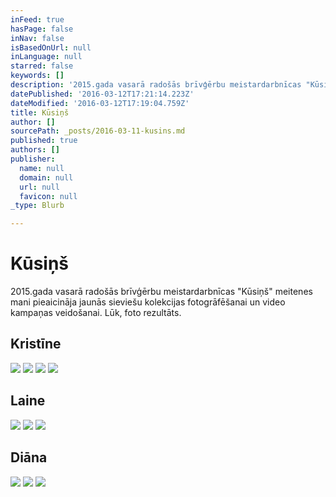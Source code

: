 ```yaml
---
inFeed: true
hasPage: false
inNav: false
isBasedOnUrl: null
inLanguage: null
starred: false
keywords: []
description: '2015.gada vasarā radošās brīvģērbu meistardarbnīcas "Kūsiņš" meitenes mani pieaicināja jaunās sieviešu kolekcijas fotogrāfēšanai un video kampaņas veidošanai. Lūk, foto rezultāts.'
datePublished: '2016-03-12T17:21:14.223Z'
dateModified: '2016-03-12T17:19:04.759Z'
title: Kūsiņš
author: []
sourcePath: _posts/2016-03-11-kusins.md
published: true
authors: []
publisher:
  name: null
  domain: null
  url: null
  favicon: null
_type: Blurb

---
```

# Kūsiņš

2015.gada vasarā radošās brīvģērbu meistardarbnīcas "Kūsiņš" meitenes mani pieaicināja jaunās sieviešu kolekcijas fotogrāfēšanai un video kampaņas veidošanai. Lūk, foto rezultāts.

## Kristīne
![](https://the-grid-user-content.s3-us-west-2.amazonaws.com/c0fc322d-6503-449b-bc90-0a6a240aec7e.jpg)
![](https://the-grid-user-content.s3-us-west-2.amazonaws.com/d9174f2c-598c-4034-b08b-b48c3d673ea8.jpg)
![](https://the-grid-user-content.s3-us-west-2.amazonaws.com/42aa50ee-cf33-480a-be69-39f989df158b.jpg)
![](https://the-grid-user-content.s3-us-west-2.amazonaws.com/7190d3b6-d1a7-47a9-899b-2343c8b2aef2.jpg)

## Laine
![](https://the-grid-user-content.s3-us-west-2.amazonaws.com/9eca1e0a-55d1-478b-aef8-d125fa841cb8.jpg)
![](https://the-grid-user-content.s3-us-west-2.amazonaws.com/1dd2e99b-1b5f-4c23-8ee3-696715f0e29d.jpg)
![](https://the-grid-user-content.s3-us-west-2.amazonaws.com/5ff8eb20-c1a5-4c9f-8e4d-a55926af2f56.jpg)

## Diāna
![](https://the-grid-user-content.s3-us-west-2.amazonaws.com/f1455ff2-6cc7-406b-9c47-68337c7df3e4.jpg)
![](https://the-grid-user-content.s3-us-west-2.amazonaws.com/d7aeccab-d638-40da-95cd-5e8bac816166.jpg)
![](https://the-grid-user-content.s3-us-west-2.amazonaws.com/e3a8ab25-6e15-4535-8c44-84b4f6525820.jpg)
